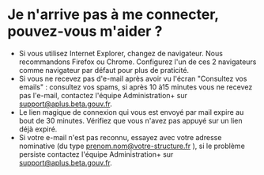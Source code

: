 # Je n'arrive pas à me connecter, pouvez-vous m'aider ?

* Si vous utilisez Internet Explorer, changez de navigateur. Nous recommandons Firefox ou Chrome. Configurez l'un de ces 2 navigateurs comme navigateur par défaut pour plus de praticité. 
* Si vous ne recevez pas d'e-mail après avoir vu l'écran "Consultez vos emails" : consultez vos spams, si après 10 à15 minutes vous ne recevez pas l'e-mail, contactez l'équipe Administration+ sur [support@aplus.beta.gouv.fr](mailto:support@aplus.beta.gouv.fr). 
* Le lien magique de connexion qui vous est envoyé par mail expire au bout de 30 minutes. Vérifiez que vous n'avez pas appuyé sur un lien déjà expiré.  
* Si votre e-mail n'est pas reconnu, essayez avec votre adresse nominative \(du type prenom.nom@votre-structure.fr \), si le problème persiste contactez l'équipe Administration+ sur [support@aplus.beta.gouv.fr](mailto:support@aplus.beta.gouv.fr).

